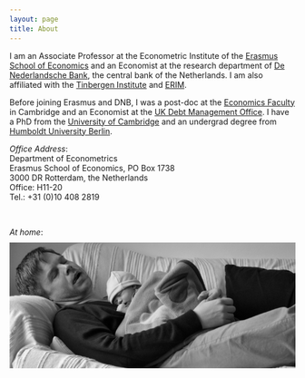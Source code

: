 ```yaml
---
layout: page
title: About
---
```


I am an Associate Professor at the Econometric Institute of the [Erasmus School of Economics](http://www.eur.nl/ese) and an Economist at the research department of [De Nederlandsche Bank](http://www.dnb.nl), the central bank of the Netherlands. I am also affiliated with the [Tinbergen Institute](http://www.tinbergen.nl) and [ERIM](http://www.erim.eur.nl).
 
Before joining Erasmus and DNB, I was a post-doc at the [Economics Faculty](http://www.econ.cam.ac.uk) in Cambridge and an Economist at the [UK Debt Management Office](http://www.dmo.gov.uk).  I have a PhD from the [University of Cambridge](http://www.cam.ac.uk) and an undergrad degree from [Humboldt University Berlin](http://www.wiwi.hu-berlin.de). 

*Office Address*:  
Department of Econometrics  
Erasmus School of Economics, PO Box 1738  
3000 DR Rotterdam, the Netherlands  
Office: H11-20  
Tel.: +31 (0)10 408 2819

<br />

*At home*:   
<img src="/pics/AndKat.png" style="float:center;margin:10px 0 0 0;">
